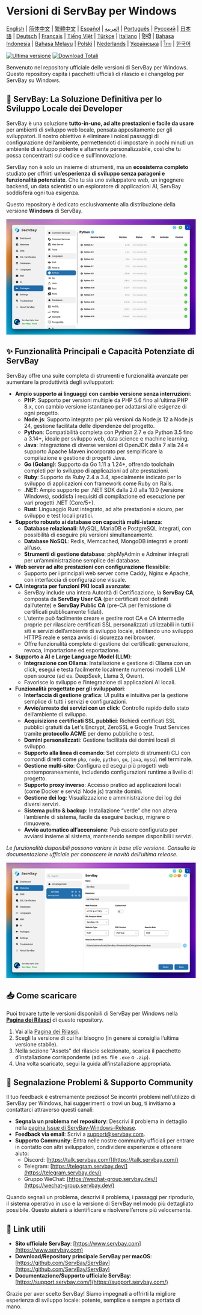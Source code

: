 # Versioni di ServBay per Windows

[English](/README.md) | [简体中文](/README_zh-CN.md) | [繁體中文](/README_zh-TW.md) | [Español](/README_es.md) | [العربية](/README_ar.md) | [Português](/README_pt.md) | [Русский](/README_ru.md) | [日本語](/README_ja.md) | [Deutsch](/README_de.md) | [Français](/README_fr.md) | [Tiếng Việt](/README_vi.md) | [Türkçe](/README_tr.md) | [Italiano](/README_it.md) | [हिन्दी](/README_hi.md) | [Bahasa Indonesia](/README_id.md) | [Bahasa Melayu](/README_ms.md) | [Polski](/README_pl.md) | [Nederlands](/README_nl.md) | [Українська](/README_uk.md) | [ไทย](/README_th.md) | [한국어](/README_ko.md)

[![Ultima versione](https://img.shields.io/github/v/release/ServBay/ServBay-Windows-Release?display_name=tag&sort=date&label=Latest%20Release)](./releases/latest)
[![Download Totali](https://img.shields.io/github/downloads/ServBay/ServBay-Windows-Release/total?label=Total%20Downloads)](./releases)

Benvenuto nel repository ufficiale delle versioni di ServBay per Windows. Questo repository ospita i pacchetti ufficiali di rilascio e i changelog per ServBay su Windows.

## 🚀 ServBay: La Soluzione Definitiva per lo Sviluppo Locale dei Developer

ServBay è una soluzione **tutto-in-uno, ad alte prestazioni e facile da usare** per ambienti di sviluppo web locale, pensata appositamente per gli sviluppatori. Il nostro obiettivo è eliminare i noiosi passaggi di configurazione dell’ambiente, permettendoti di impostare in pochi minuti un ambiente di sviluppo potente e altamente personalizzabile, così che tu possa concentrarti sul codice e sull’innovazione.

ServBay non è solo un insieme di strumenti, ma un **ecosistema completo** studiato per offrirti **un’esperienza di sviluppo senza paragoni e funzionalità potenziate**. Che tu sia uno sviluppatore web, un ingegnere backend, un data scientist o un esploratore di applicazioni AI, ServBay soddisferà ogni tua esigenza.

Questo repository è dedicato esclusivamente alla distribuzione della versione **Windows** di ServBay.

![Screenshot della versione Windows di ServBay: Software](screenshots/softwares.png)

## ✨ Funzionalità Principali e Capacità Potenziate di ServBay

ServBay offre una suite completa di strumenti e funzionalità avanzate per aumentare la produttività degli sviluppatori:

*   **Ampio supporto ai linguaggi con cambio versione senza interruzioni**:
    *   **PHP**: Supporto per versioni multiple da PHP 5.6 fino all’ultima PHP 8.x, con cambio versione istantaneo per adattarsi alle esigenze di ogni progetto.
    *   **Node.js**: Supporto integrato per più versioni da Node.js 12 a Node.js 24, gestione facilitata delle dipendenze del progetto.
    *   **Python**: Compatibilità completa con Python 2.7 e da Python 3.5 fino a 3.14+, ideale per sviluppo web, data science e machine learning.
    *   **Java**: Integrazione di diverse versioni di OpenJDK dalla 7 alla 24 e supporto Apache Maven incorporato per semplificare la compilazione e gestione di progetti Java.
    *   **Go (Golang)**: Supporto da Go 1.11 a 1.24+, offrendo toolchain completi per lo sviluppo di applicazioni ad alte prestazioni.
    *   **Ruby**: Supporto da Ruby 2.4 a 3.4, specialmente indicato per lo sviluppo di applicazioni con framework come Ruby on Rails.
    *   **.NET**: Ampio supporto per .NET SDK dalla 2.0 alla 10.0 (versione Windows), soddisfa i requisiti di compilazione ed esecuzione per vari progetti .NET (Core/5+).
    *   **Rust**: Linguaggio Rust integrato, ad alte prestazioni e sicuro, per sviluppo e test locali pratici.
*   **Supporto robusto ai database con capacità multi-istanza**:
    *   **Database relazionali**: MySQL, MariaDB e PostgreSQL integrati, con possibilità di eseguire più versioni simultaneamente.
    *   **Database NoSQL**: Redis, Memcached, MongoDB integrati e pronti all’uso.
    *   **Strumenti di gestione database**: phpMyAdmin e Adminer integrati per un’amministrazione semplice dei database.
*   **Web server ad alte prestazioni con configurazione flessibile**:
    *   Supporto per i principali web server come Caddy, Nginx e Apache, con interfaccia di configurazione visuale.
*   **CA integrata per funzioni PKI locali avanzate**:
    *   ServBay include una intera Autorità di Certificazione, la **ServBay CA**, composta da **ServBay User CA** (per certificati root definiti dall’utente) e **ServBay Public CA** (pre-CA per l’emissione di certificati pubblicamente fidati).
    *   L’utente può facilmente creare e gestire root CA e CA intermedie proprie per rilasciare certificati SSL personalizzati utilizzabili in tutti i siti e servizi dell’ambiente di sviluppo locale, abilitando uno sviluppo HTTPS reale e senza avvisi di sicurezza nei browser.
    *   Offre funzionalità complete di gestione dei certificati: generazione, revoca, importazione ed esportazione.
*   **Supporto a AI e Large Language Model (LLM)**:
    *   **Integrazione con Ollama**: Installazione e gestione di Ollama con un click, esegui e testa facilmente localmente numerosi modelli LLM open source (ad es. DeepSeek, Llama 3, Qwen).
    *   Favorisce lo sviluppo e l’integrazione di applicazioni AI locali.
*   **Funzionalità progettate per gli sviluppatori**:
    *   **Interfaccia di gestione grafica**: UI pulita e intuitiva per la gestione semplice di tutti i servizi e configurazioni.
    *   **Avvio/arresto dei servizi con un click**: Controllo rapido dello stato dell’ambiente di sviluppo.
    *   **Acquisizione certificati SSL pubblici**: Richiedi certificati SSL pubblici gratuiti da Let's Encrypt, ZeroSSL e Google Trust Services tramite **protocollo ACME** per demo pubbliche o test.
    *   **Domini personalizzati**: Gestione facilitata dei domini locali di sviluppo.
    *   **Supporto alla linea di comando**: Set completo di strumenti CLI con comandi diretti come `php`, `node`, `python`, `go`, `java`, `mysql` nel terminale.
    *   **Gestione multi-sito**: Configura ed esegui più progetti web contemporaneamente, includendo configurazioni runtime a livello di progetto.
    *   **Supporto proxy inverso**: Accesso pratico ad applicazioni locali (come Docker e servizi Node.js) tramite domini.
    *   **Gestione dei log**: Visualizzazione e amministrazione dei log dei diversi servizi.
    *   **Sistema pulito & backup**: Installazione “verde” che non altera l’ambiente di sistema, facile da eseguire backup, migrare o rimuovere.
    *   **Avvio automatico all’accensione**: Può essere configurato per avviarsi insieme al sistema, mantenendo sempre disponibili i servizi.

*Le funzionalità disponibili possono variare in base alla versione. Consulta la documentazione ufficiale per conoscere le novità dell’ultima release.*

![Screenshot della versione Windows di ServBay: Sito Web](screenshots/website.png)

## 📥 Come scaricare

Puoi trovare tutte le versioni disponibili di ServBay per Windows nella **[Pagina dei Rilasci](./releases)** di questo repository.

1.  Vai alla [Pagina dei Rilasci](./releases).
2.  Scegli la versione di cui hai bisogno (in genere si consiglia l’ultima versione stabile).
3.  Nella sezione "Assets" del rilascio selezionato, scarica il pacchetto d’installazione corrispondente (ad es. file `.exe` o `.zip`).
4.  Una volta scaricato, segui la guida all’installazione appropriata.

## 💬 Segnalazione Problemi & Supporto Community

Il tuo feedback è estremamente prezioso! Se incontri problemi nell’utilizzo di ServBay per Windows, hai suggerimenti o trovi un bug, ti invitiamo a contattarci attraverso questi canali:

*   **Segnala un problema nel repository**: Descrivi il problema in dettaglio nella [pagina Issue di ServBay-Windows-Release](./issues).
*   **Feedback via email**: Scrivi a [support@servbay.com](mailto:support@servbay.com).
*   **Supporto Community**: Entra nelle nostre community ufficiali per entrare in contatto con altri sviluppatori, condividere esperienze e ottenere aiuto:
    *   Discord: [https://talk.servbay.com/](https://talk.servbay.com/)
    *   Telegram: [https://telegram.servbay.dev/](https://telegram.servbay.dev/)
    *   Gruppo WeChat: [https://wechat-group.servbay.dev/](https://wechat-group.servbay.dev/)

Quando segnali un problema, descrivi il problema, i passaggi per riprodurlo, il sistema operativo in uso e la versione di ServBay nel modo più dettagliato possibile. Questo aiuterà a identificare e risolvere l’errore più velocemente.

## 🔗 Link utili

*   **Sito ufficiale ServBay**: [https://www.servbay.com](https://www.servbay.com)
*   **Download/Repository principale ServBay per macOS**: [https://github.com/ServBay/ServBay](https://github.com/ServBay/ServBay)
*   **Documentazione/Supporto ufficiale ServBay**: [https://support.servbay.com/](https://support.servbay.com/)

Grazie per aver scelto ServBay! Siamo impegnati a offrirti la migliore esperienza di sviluppo locale: potente, semplice e sempre a portata di mano.